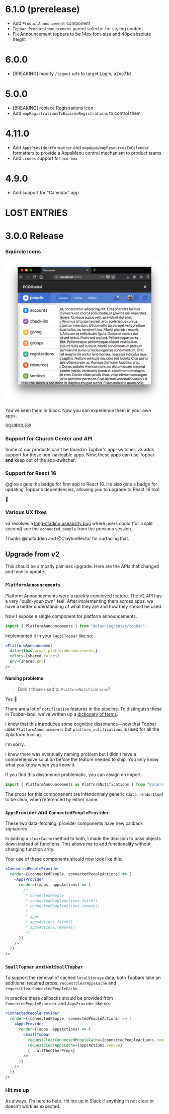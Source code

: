 # 6.1.0 (prerelease)

- Add `ProductAnnouncement` component
- `Topbar_ProductAnnouncement` parent selector for styling content
- Fix Announcement topbars to be 14px font-size and 48px absolute height

# 6.0.0

- [BREAKING] modify `/logout` urls to target Login, a2ec71d

# 5.0.0

- [BREAKING] replace Registrations icon
- Add `mapRegistrationsToExpiredRegistrations` to control them

# 4.11.0

- Add `AppsProvider#formatter` and `mapApps`/`mapResourcesToCalendar` formatters to provide a AppsMenu control mechanism to product teams
- Add `.codes` support for `pco-box`

# 4.9.0

- Add support for "Calendar" app

# LOST ENTRIES

# 3.0.0 Release

### Squircle Icons

![squircles in the app menu](./docs/images/2018.04.26-v3-desktop-screenshot.png)

You've seen them in Slack.
Now you can experience them in your own apps.

SQUIRCLES!

### Support for Church Center and API

Some of our products can't be found in Topbar's app-switcher.
v3 adds support for those non-navigable apps.
Now, these apps can use Topbar **and** keep out of the app-switcher.

### Support for React 16

@glosie gets the badge for first app to React 16.
He also gets a badge for updating Topbar's dependencies, allowing you to upgrade to React 16 too!

🤗

### Various UX fixes

v3 resolves a [long-stading useability bug](https://trello.com/c/PQtq5w1u/2568-%F0%9F%90%9E-previously-logged-in-users-linked-accounts-are-visible-for-a-split-second#) where users could (for a split second) see the `connected_people` from the previous session.

Thanks @mcfadden and @ClaytonRector for surfacing that.

## Upgrade from v2

This should be a mostly painless upgrade.
Here are the APIs that changed and how to update.

### `PlatformAnnouncements`

Platform Announcements were a quickly concieved feature.
The v2 API has a very "build-your-own" feel.
After implementing them across apps, we have a better understanding of what they are and how they should be used.

Now I expose a single component for platform announcements.

```jsx
import { PlatformAnnouncements } from "@planningcenter/topbar";
```

Implemented it in your `{App}Topbar` like so:

```jsx
<PlatformAnnouncement
  data={this.props.platformAnnouncements}
  colors={shared.colors}
  env={shared.env}
/>
```

#### Naming problems

> Didn't these used to `PlatformNotifications`?

Yes 😬

There are a lot of `notification` features in the pipeline.
To distinguish these in Topbar-land, we've written up a [dictionary of terms](https://planningcenter.design/interfaces-and-interactions/announcements-and-notifications-and-alerts-oh-my).

I know that this introduces some cognitive dissonence—now that Topbar uses `PlatformAnnouncements` but `platform_notifications` is used for all the #platform tooling.

I'm sorry.

I knew there was eventually naming problem
but I didn't have a comprehensive solution before the feature needed to ship.
You only know what you know when you know it.

If you find this dissonence problematic, you can assign on import.

```js
import { PlatformAnnouncements as PlatformNotifications } from "@planningcenter/topbar";
```

The props for this componenent are intentionnaly generic (`data`, `renderItem`) to be clear, when referenced by either name.

### `AppsProvider` and `ConnectedPeopleProvider`

These two data-fetching, provider components have new callback signatures.

In adding a `clearCache` method to both, I made the decision to pass objects down instead of functions.
This allows me to add functionality without changing function arity.

Your use of these components should now look like this:

```jsx
<ConnectedPeopleProvider
  render={(connectedPeople, connectedPeopleActions) => (
    <AppsProvider
      render={(apps, appsActions) => (
        /*
         * connectedPeople
         * connectedPeopleActions.fetch()
         * connectedPeopleActions.remove()
         *
         * apps
         * appsActions.fetch()
         * appsActions.remove()
         */
      )}
    />
  )}
/>
```

### `SmallTopbar` and `NotSmallTopbar`

To support the removal of cached `localStorage` data, both Topbars take an additional required props: `requestClearAppsCache` and `requestClearConnectedPeopleCache`.

In practice these callbacks should be provided from `ConnectedPeopleProvider` and `AppsProvider` like so:

```jsx
<ConnectedPeopleProvider
  render={(connectedPeople, connectedPeopleActions) => (
    <AppsProvider
      render={(apps, appsActions) => (
        <SmallTopbar
          requestClearConnectedPeopleCache={connectedPeopleActions.remove}
          requestClearAppsCache={appsActions.remove}
          {...allTheOtherProps}
        />
      )}
    />
  )}
/>
```

### Hit me up

As always, I'm here to help.
Hit me up in Slack if anything in not clear or doesn't work as expected.

